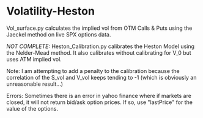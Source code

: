 # Volatility-Heston

Vol_surface.py calculates the implied vol from OTM Calls & Puts using the Jaeckel method on live SPX options data.


*NOT COMPLETE:*
Heston_Calibration.py calibrates the Heston Model using the Nelder-Mead method.
It also calibrates without calibrating for V_0 but uses ATM implied vol.

Note: I am attempting to add a penalty to the calibration because the correlation of the S_vol and V_vol keeps tending to -1 (which is obviously an unreasonable result...)

Errors: Sometimes there is an error in yahoo finance where if markets are closed, it will not return bid/ask option prices. If so, use "lastPrice" for the value of the options.
